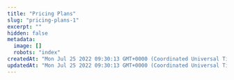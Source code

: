```yaml
---
title: "Pricing Plans"
slug: "pricing-plans-1"
excerpt: ""
hidden: false
metadata: 
  image: []
  robots: "index"
createdAt: "Mon Jul 25 2022 09:30:13 GMT+0000 (Coordinated Universal Time)"
updatedAt: "Mon Jul 25 2022 09:30:13 GMT+0000 (Coordinated Universal Time)"
---
```

